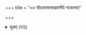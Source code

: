 +++
title = "०४ सोदक्रामत्साहवनीये न्यक्रामत्"

+++
<details><summary>मूलम् (VS)</summary>

सोद॑क्राम॒त्साह॑व॒नीये॒ न्य᳡क्रामत्।  
</details>